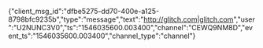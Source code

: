 {"client_msg_id":"dfbe5275-dd70-400e-a125-8798bfc9235b","type":"message","text":"<http://glitch.com|glitch.com>","user":"U2NUNC3V0","ts":"1546035600.003400","channel":"CEWQ9NM8D","event_ts":"1546035600.003400","channel_type":"channel"}